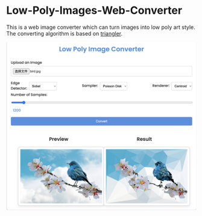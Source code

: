 # Low-Poly-Images-Web-Converter
This is a web image converter which can turn images into low poly art style. The converting algorithm is based on [triangler](https://github.com/tdh8316/triangler).

![bird](assets/Image.png)